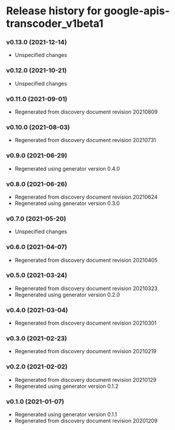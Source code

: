 # Release history for google-apis-transcoder_v1beta1

### v0.13.0 (2021-12-14)

* Unspecified changes

### v0.12.0 (2021-10-21)

* Unspecified changes

### v0.11.0 (2021-09-01)

* Regenerated from discovery document revision 20210809

### v0.10.0 (2021-08-03)

* Regenerated from discovery document revision 20210731

### v0.9.0 (2021-06-29)

* Regenerated using generator version 0.4.0

### v0.8.0 (2021-06-26)

* Regenerated from discovery document revision 20210624
* Regenerated using generator version 0.3.0

### v0.7.0 (2021-05-20)

* Unspecified changes

### v0.6.0 (2021-04-07)

* Regenerated from discovery document revision 20210405

### v0.5.0 (2021-03-24)

* Regenerated from discovery document revision 20210323
* Regenerated using generator version 0.2.0

### v0.4.0 (2021-03-04)

* Regenerated from discovery document revision 20210301

### v0.3.0 (2021-02-23)

* Regenerated from discovery document revision 20210219

### v0.2.0 (2021-02-02)

* Regenerated from discovery document revision 20210129
* Regenerated using generator version 0.1.2

### v0.1.0 (2021-01-07)

* Regenerated using generator version 0.1.1
* Regenerated from discovery document revision 20201209

